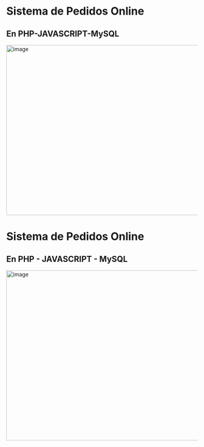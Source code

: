 
<h1>Sistema de Pedidos Online</h1>
<h2>En PHP-JAVASCRIPT-MySQL</h2>
<img width="946" height="447" alt="image" src="https://github.com/user-attachments/assets/e4b1dfc8-c701-445a-a4a2-b72ceaf2ea9d" />

<h1>Sistema de Pedidos Online</h1>
<h2>En PHP - JAVASCRIPT - MySQL</h2>
<img width="946" height="447" alt="image" src="https://github.com/user-attachments/assets/ebf0b318-0dd5-46cc-84d7-04ce159cdd15" />
